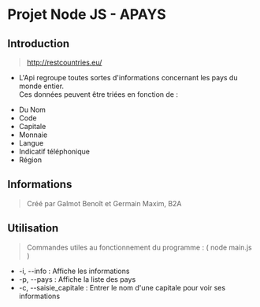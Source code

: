 # Projet Node JS - APAYS

## Introduction

> http://restcountries.eu/
* L'Api regroupe toutes sortes d'informations concernant les pays du monde entier.  
Ces données peuvent être triées en fonction de :
 - Du Nom 
 - Code 
 - Capitale
 - Monnaie
 - Langue
 - Indicatif téléphonique
 - Région 

## Informations

>Créé par Galmot Benoît et Germain Maxim, B2A

## Utilisation

> Commandes utiles au fonctionnement  du programme :
 ( node main.js )
 * -i, --info  : Affiche les informations
 * -p, --pays : Affiche la liste des pays
 * -c, --saisie_capitale : Entrer le nom d'une capitale pour voir ses informations
 
